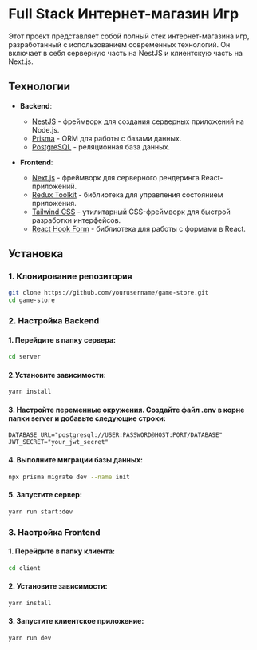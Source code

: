 # Full Stack Интернет-магазин Игр

Этот проект представляет собой полный стек интернет-магазина игр, разработанный с использованием современных технологий. Он включает в себя серверную часть на NestJS и клиентскую часть на Next.js.

## Технологии

- **Backend**:

  - [NestJS](https://nestjs.com/) - фреймворк для создания серверных приложений на Node.js.
  - [Prisma](https://www.prisma.io/) - ORM для работы с базами данных.
  - [PostgreSQL](https://www.postgresql.org/) - реляционная база данных.

- **Frontend**:
  - [Next.js](https://nextjs.org/) - фреймворк для серверного рендеринга React-приложений.
  - [Redux Toolkit](https://redux-toolkit.js.org/) - библиотека для управления состоянием приложения.
  - [Tailwind CSS](https://tailwindcss.com/) - утилитарный CSS-фреймворк для быстрой разработки интерфейсов.
  - [React Hook Form](https://react-hook-form.com/) - библиотека для работы с формами в React.

## Установка

### 1. Клонирование репозитория

```bash
git clone https://github.com/yourusername/game-store.git
cd game-store
```

### 2. Настройка Backend

#### 1. Перейдите в папку сервера:

```bash
cd server
```

#### 2.Установите зависимости:

```bash
yarn install
```

#### 3. Настройте переменные окружения. Создайте файл .env в корне папки server и добавьте следующие строки:

```text
DATABASE_URL="postgresql://USER:PASSWORD@HOST:PORT/DATABASE"
JWT_SECRET="your_jwt_secret"
```

#### 4. Выполните миграции базы данных:

```bash
npx prisma migrate dev --name init
```

#### 5. Запустите сервер:

```bash
yarn run start:dev
```

### 3. Настройка Frontend

#### 1. Перейдите в папку клиента:

```bash
cd client
```

#### 2. Установите зависимости:

```bash
yarn install
```

#### 3. Запустите клиентское приложение:

```bash
yarn run dev
```
